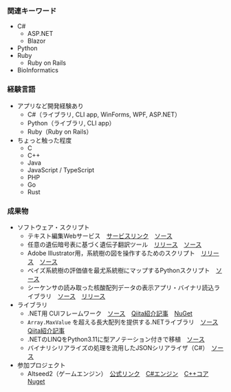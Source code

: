 ### 関連キーワード
- C#
  - ASP.NET
  - Blazor
- Python
- Ruby
  - Ruby on Rails
- BioInformatics

### 経験言語
- アプリなど開発経験あり
  - C#（ライブラリ, CLI app, WinForms, WPF, ASP.NET）
  - Python（ライブラリ, CLI app）
  - Ruby（Ruby on Rails）
- ちょっと触った程度
  - C
  - C++
  - Java
  - JavaScript / TypeScript
  - PHP
  - Go
  - Rust

### 成果物
- ソフトウェア・スクリプト
  - テキスト編集Webサービス　[サービスリンク](https://funny-silkie.github.io/TextProcessor/)　[ソース](https://github.com/Funny-Silkie/TextProcessor.dev)
  - 任意の遺伝暗号表に基づく遺伝子翻訳ツール　[リリース](https://github.com/Funny-Silkie/stran/releases)　[ソース](https://github.com/Funny-Silkie/stran)
  - Adobe Illustrator用，系統樹の図を操作するためのスクリプト　[リリース](https://github.com/Funny-Silkie/FigTree2Ai/releases)　[ソース](https://github.com/Funny-Silkie/FigTree2Ai)
  - ベイズ系統樹の評価値を最尤系統樹にマップするPythonスクリプト　[ソース](https://github.com/Funny-Silkie/bayes-mapper)
  - シーケンサの読み取った核酸配列データの表示アプリ・バイナリ読込ライブラリ　[ソース](https://github.com/Funny-Silkie/Ab1Analyzer)　[リリース](https://github.com/Funny-Silkie/Ab1Analyzer/releases)
- ライブラリ
  - .NET用 CUIフレームワーク　[ソース](https://github.com/Funny-Silkie/CuiLib)　[Qiita紹介記事](https://qiita.com/Funny_Silkie/items/432763d0725bfa6dc743)　[NuGet](https://www.nuget.org/packages/CuiLib)
  - `Array.MaxValue` を超える長大配列を提供する.NETライブラリ　[ソース](https://github.com/Funny-Silkie/LongArrayLib)　[Qiita紹介記事](https://qiita.com/Funny_Silkie/items/171598f9e7e6eb280328)
  - .NETのLINQをPython3.11に型アノテーション付きで移植　[ソース](https://github.com/Funny-Silkie/pylinq)
  - バイナリシリアライズの処理を流用したJSONシリアライザ（C#）　[ソース](https://github.com/Funny-Silkie/JBSerializer)
- 参加プロジェクト
  - Altseed2（ゲームエンジン）　[公式リンク](http://altseed.github.io/)　[C#エンジン](https://github.com/altseed/Altseed2-csharp)　[C++コア](https://github.com/altseed/Altseed2)　[Nuget](https://www.nuget.org/packages/Altseed2)
